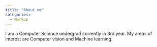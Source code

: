 ```yaml
---
title: "About me"
categories:
  - Markup
---
```


I am a Computer Science undergrad currently in 3rd year. My areas of interest are Computer vision and Machine learning.


